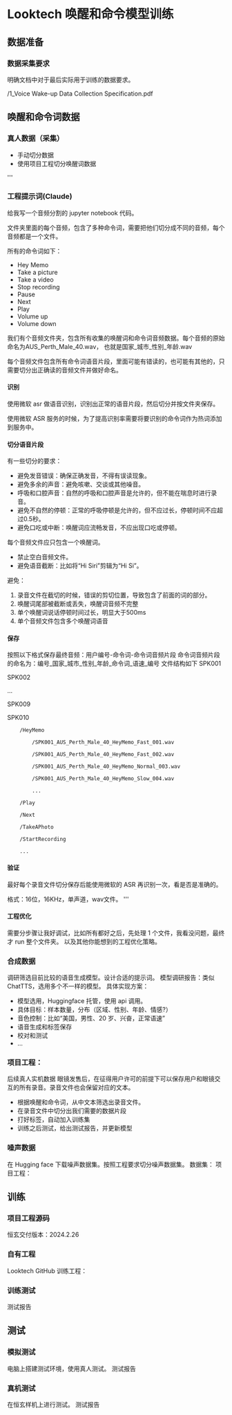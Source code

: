 # Looktech 唤醒和命令模型训练

## 数据准备
### 数据采集要求
明确文档中对于最后实际用于训练的数据要求。

/1_Voice Wake-up Data Collection Specification.pdf


## 唤醒和命令词数据

### 真人数据（采集）

- 手动切分数据
- 使用项目工程切分唤醒词数据

'''
### 工程提示词(Claude)

给我写一个音频分割的 jupyter notebook 代码。

文件夹里面的每个音频，包含了多种命令词，需要把他们切分成不同的音频，每个音频都是一个文件。

所有的命令词如下：

- Hey Memo
- Take a picture
- Take a video
- Stop recording
- Pause
- Next
- Play
- Volume up
- Volume down

我们有个音频文件夹，包含所有收集的唤醒词和命令词音频数据。每个音频的原始命名为AUS_Perth_Male_40.wav， 也就是国家_城市_性别_年龄.wav

每个音频文件包含所有命令词语音片段，里面可能有错读的，也可能有其他的，只需要切分出正确读的音频文件并做好命名。

#### 识别
使用微软 asr 做语音识别，识别出正常的语音片段，然后切分并按文件夹保存。

使用微软 ASR 服务的时候，为了提高识别率需要将要识别的命令词作为热词添加到服务中。

#### 切分语音片段
有一些切分的要求：
- 避免发音错误：确保正确发音，不得有误读现象。
- 避免多余的声音：避免咳嗽、交谈或其他噪音。
- 呼吸和口腔声音：自然的呼吸和口腔声音是允许的，但不能在喘息时进行录音。
- 避免不自然的停顿：正常的呼吸停顿是允许的，但不应过长，停顿时间不应超过0.5秒。
- 避免口吃或中断：唤醒词应流畅发音，不应出现口吃或停顿。

每个音频文件应只包含⼀个唤醒词。
- 禁止空白音频文件。
- 避免语音截断：比如将“Hi Siri”剪辑为“Hi Si”。

避免：
1. 录音文件在截切的时候，错误的剪切位置，导致包含了前面的词的部分。
2. 唤醒词尾部被截断或丢失，唤醒词音频不完整
3. 单个唤醒词说话停顿时间过长，明显大于500ms
4. 单个音频文件包含多个唤醒词语音

#### 保存
按照以下格式保存最终音频：用户编号-命令词-命令词音频片段
命令词音频片段的命名为：编号_国家_城市_性别_年龄_命令词_语速_编号
文件结构如下
SPK001

SPK002

...

SPK009

SPK010

        /HeyMemo
        
            /SPK001_AUS_Perth_Male_40_HeyMemo_Fast_001.wav
            
            /SPK001_AUS_Perth_Male_40_HeyMemo_Fast_002.wav
            
            /SPK001_AUS_Perth_Male_40_HeyMemo_Normal_003.wav
            
            /SPK001_AUS_Perth_Male_40_HeyMemo_Slow_004.wav
            
            ...
            
        /Play
        
        /Next
        
        /TakeAPhoto
        
        /StartRecording 
        
        ...
        
#### 验证
最好每个录音文件切分保存后能使用微软的 ASR 再识别一次，看是否是准确的。

格式：16位，16KHz，单声道，wav文件。
'''

#### 工程优化
需要分步骤让我好调试，比如所有都好之后，先处理 1 个文件，我看没问题，最终才 run 整个文件夹。
以及其他你能想到的工程优化策略。

### 合成数据
调研筛选目前比较的语音生成模型。设计合适的提示词。
模型调研报告：类似 ChatTTS，选用多个不一样的模型。
具体实现方案：
- 模型选用，Huggingface 托管，使用 api 调用。
- 具体目标：样本数量，分布（区域、性别、年龄、情感?）
- 音色控制：比如“美国，男性、20 岁、兴奋，正常语速”
- 语音生成和标签保存
- 校对和测试
- ...


### 项目工程：
后续真人实机数据
眼镜发售后，在征得用户许可的前提下可以保存用户和眼镜交互的所有录音。录音文件也会保留对应的文本。

- 根据唤醒和命令词，从中文本筛选出录音文件。
- 在录音文件中切分出我们需要的数据片段
- 打好标签，自动加入训练集
- 训练之后测试，给出测试报告，并更新模型


### 噪声数据
在 Hugging face 下载噪声数据集。按照工程要求切分噪声数据集。
数据集：
项目工程：

## 训练
### 项目工程源码
恒玄交付版本：2024.2.26

### 自有工程
Looktech GitHub 训练工程：

### 训练测试
测试报告

## 测试
### 模拟测试
电脑上搭建测试环境，使用真人测试。
测试报告

### 真机测试
在恒玄样机上进行测试。
测试报告

